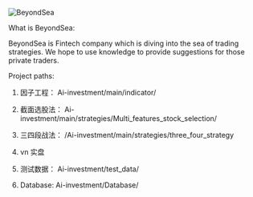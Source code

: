 ![BeyondSea](https://user-images.githubusercontent.com/26918997/121808520-7b889080-cc8b-11eb-8984-1a9547a8dfa9.jpg)

What is BeyondSea:

BeyondSea is Fintech company which is diving into the sea of trading strategies. We hope to use knowledge to provide suggestions for those private traders.

Project paths:
1. 因子工程：
   Ai-investment/main/indicator/
2. 截面选股法：
   Ai-investment/main/strategies/Multi_features_stock_selection/
3. 三四段战法：
   /Ai-investment/main/strategies/three_four_strategy
4. vn 实盘
     
5. 测试数据：
   Ai-investment/test_data/ 
6. Database:
    Ai-investment/Database/


